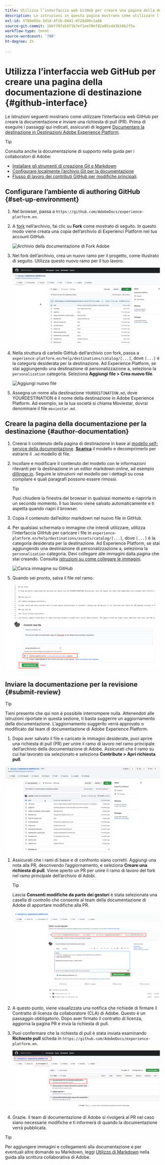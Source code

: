 ```yaml
---
title: Utilizza l’interfaccia web GitHub per creare una pagina della documentazione di destinazione
description: Le istruzioni in questa pagina mostrano come utilizzare l’interfaccia web GitHub per creare una pagina di documentazione per la destinazione dell’Experience Platform e inviarla per la revisione.
exl-id: 4780e05e-3d1d-4f1b-8441-df28d09c1a88
source-git-commit: 1bbff0fa54f1b7ef1ee70efd2a85cd43b34b2f5a
workflow-type: tm+mt
source-wordcount: '780'
ht-degree: 1%

---
```


# Utilizza l’interfaccia web GitHub per creare una pagina della documentazione di destinazione {#github-interface}

Le istruzioni seguenti mostrano come utilizzare l’interfaccia web GitHub per creare la documentazione e inviare una richiesta di pull (PR). Prima di eseguire i passaggi qui indicati, assicurati di leggere [Documentare la destinazione in Destinazioni Adobe Experience Platform](./documentation-instructions.md).

>[!TIP]
>
>Consulta anche la documentazione di supporto nella guida per i collaboratori di Adobe:
>* [Installare gli strumenti di creazione Git e Markdown](https://experienceleague.adobe.com/docs/contributor/contributor-guide/setup/install-tools.html?lang=en)
>* [Configurare localmente l’archivio Git per la documentazione](https://experienceleague.adobe.com/docs/contributor/contributor-guide/setup/local-repo.html?lang=en)
>* [Flusso di lavoro dei contributi GitHub per modifiche principali](https://experienceleague.adobe.com/docs/contributor/contributor-guide/setup/full-workflow.html?lang=en).


## Configurare l’ambiente di authoring GitHub {#set-up-environment}

1. Nel browser, passa a `https://github.com/AdobeDocs/experience-platform.en`.
2. A [fork](https://experienceleague.adobe.com/docs/contributor/contributor-guide/setup/local-repo.html?lang=en#fork-the-repository) nell’archivio, fai clic su **Fork** come mostrato di seguito. In questo modo viene creata una copia dell’archivio di Experienci Platform nel tuo account GitHub.

   ![Archivio della documentazione di Fork Adobe](./assets/ssd-fork-repository.gif)

3. Nel fork dell’archivio, crea un nuovo ramo per il progetto, come illustrato di seguito. Utilizza questo nuovo ramo per il tuo lavoro.

   ![Crea nuovo ramo GitHub](./assets/new-branch-github.gif)

4. Nella struttura di cartelle GitHub dell’archivio con fork, passa a `experience-platform.en/help/destinations/catalog/[...]`, dove `[...]` è la categoria desiderata per la destinazione. Ad Experience Platform, se stai aggiungendo una destinazione di personalizzazione a, seleziona la `personalization` categoria. Seleziona **Aggiungi file > Crea nuovo file**.

   ![Aggiungi nuovo file](./assets/github-navigate-and-create-file.gif)

5. Assegna un nome alla destinazione `YOURDESTINATION.md`, dove YOURDESTINATION è il nome della destinazione in Adobe Experience Platform. Ad esempio, se la tua società si chiama Moviestar, dovrai denominare il file `moviestar.md`.

## Creare la pagina della documentazione per la destinazione {#author-documentation}

1. Creerai il contenuto della pagina di destinazione in base al [modello self-service della documentazione](./self-service-template.md). **[Scarica](assets/yourdestination-template.zip)** il modello e decomprimerlo per estrarre il `.md` modello di file.
2. Incollare e modificare il contenuto del modello con le informazioni rilevanti per la destinazione in un editor markdown online, ad esempio [dillinger.io](https://dillinger.io/). Seguire le istruzioni nel modello per i dettagli su cosa compilare e quali paragrafi possono essere rimossi.

   >[!TIP]
   >
   >Puoi chiudere la finestra del browser in qualsiasi momento e riaprirla in un secondo momento. Il tuo lavoro viene salvato automaticamente e ti aspetta quando riapri il browser.
3. Copia il contenuto dall’editor markdown nel nuovo file in GitHub.
4. Per qualsiasi schermata o immagine che intendi utilizzare, utilizza l’interfaccia GitHub per caricare i file in `experience-platform.en/help/destinations/assets/catalog/[...]`, dove `[...]` è la categoria desiderata per la destinazione. Ad Experience Platform, se stai aggiungendo una destinazione di personalizzazione a, seleziona la `personalization` categoria. Devi collegare alle immagini dalla pagina che stai creando. Consulta [istruzioni su come collegare le immagini](https://experienceleague.adobe.com/docs/contributor/contributor-guide/writing-essentials/linking.html?lang=en#link-to-images).

   ![Carica immagine su GitHub](./assets/upload-image.gif)

5. Quando sei pronto, salva il file nel ramo.

![Conferma creazione file](./assets/ssd-confirm-file-creation.png)

## Inviare la documentazione per la revisione {#submit-review}

>[!TIP]
>
>Tieni presente che qui non è possibile interrompere nulla. Attenendoti alle istruzioni riportate in questa sezione, ti basta suggerire un aggiornamento della documentazione. L’aggiornamento suggerito verrà approvato o modificato dal team di documentazione di Adobe Experience Platform.

1. Dopo aver salvato il file e caricato le immagini desiderate, puoi aprire una richiesta di pull (PR) per unire il ramo di lavoro nel ramo principale dell’archivio della documentazione di Adobe. Assicurati che il ramo su cui hai lavorato sia selezionato e seleziona **Contribute > Apri richiesta pull**.

![Creare una richiesta di pull](./assets/ssd-create-pull-request-1.gif)

1. Assicurati che i rami di base e di confronto siano corretti. Aggiungi una nota alla PR, descrivendo l’aggiornamento, e seleziona **Creare una richiesta di pull**. Viene aperto un PR per unire il ramo di lavoro del fork nel ramo principale dell’archivio di Adobi.

   >[!TIP]
   >
   >Lascia **Consenti modifiche da parte dei gestori** è stata selezionata una casella di controllo che consente al team della documentazione di Adobe di apportare modifiche alla PR.

   ![Creazione di una richiesta di pull nell’archivio della documentazione Adobe](./assets/ssd-create-pull-request-2.png)

1. A questo punto, viene visualizzata una notifica che richiede di firmare il Contratto di licenza da collaboratore (CLA) di Adobe. Questo è un passaggio obbligatorio. Dopo aver firmato il contratto di licenza, aggiorna la pagina PR e invia la richiesta di pull.

1. Puoi confermare che la richiesta di pull è stata inviata esaminando **Richieste pull** scheda in `https://github.com/AdobeDocs/experience-platform.en`.

   ![PR riuscito](./assets/ssd-pr-successful.png)

1. Grazie. Il team di documentazione di Adobe si rivolgerà al PR nel caso siano necessarie modifiche e ti informerà di quando la documentazione verrà pubblicata.

>[!TIP]
>
>Per aggiungere immagini e collegamenti alla documentazione e per eventuali altre domande su Markdown, leggi [Utilizzo di Markdown](https://experienceleague.adobe.com/docs/contributor/contributor-guide/writing-essentials/markdown.html?lang=en) nella guida alla scrittura collaborativa di Adobe.

